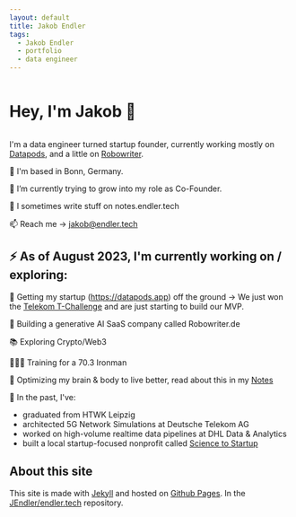 ```yaml
---
layout: default
title: Jakob Endler
tags:
  - Jakob Endler
  - portfolio
  - data engineer
---
```

<div style="display: flex; align-items: center;">
  <h1>Hey, I'm Jakob 👋</h1>
</div>

I'm a data engineer turned startup founder, currently working mostly on [Datapods](https://datapods.app), and a little on [Robowriter](https://robowriter.de).

📍 I'm based in Bonn, Germany.

🌱 I’m currently trying to grow into my role as Co-Founder.

📝 I sometimes write stuff on notes.endler.tech

📫 Reach me -> jakob@endler.tech

## ⚡️ As of August 2023, I'm currently working on / exploring:

👀 Getting my startup (https://datapods.app) off the ground
 -> We just won the [Telekom T-Challenge](https://www.linkedin.com/feed/update/urn:li:activity:7067097742057070592) and are just starting to build our MVP.

🤖 Building a generative AI SaaS company called Robowriter.de

📚 Exploring Crypto/Web3

🏃🏼‍♂️ Training for a 70.3 Ironman

🧠 Optimizing my brain & body to live better, read about this in my [Notes](https://notes.endler.tech/notes/Optimizing-my-Brain-and-Body/Optimizing-my-Brain-and-Body/)

🧪 In the past, I've:
 - graduated from HTWK Leipzig
 - architected 5G Network Simulations at Deutsche Telekom AG
 - worked on high-volume realtime data pipelines at DHL Data & Analytics
 - built a local startup-focused nonprofit called [Science to Startup](https://s2s-bonn.de)

## About this site

This site is made with [Jekyll](http://jekyllrb.com) and hosted on [Github Pages](https://pages.github.com/).
In the [JEndler/endler.tech](https://github.com/JEndler/endler.tech) repository.
